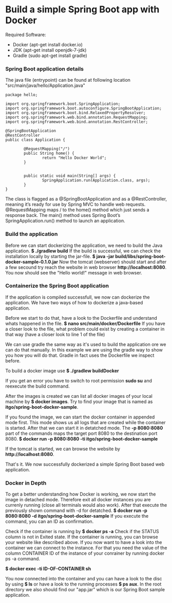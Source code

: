 # Build a simple Spring Boot app with Docker

Required Software:
- Docker (apt-get install docker.io)
- JDK (apt-get install openjdk-7-jdk)
- Gradle (sudo apt-get install gradle)

### Spring Boot application details
The java file (entrypoint) can be found at following location "src/main/java/hello/Application.java"
```
package hello;

import org.springframework.boot.SpringApplication;
import org.springframework.boot.autoconfigure.SpringBootApplication;
import org.springframework.boot.bind.RelaxedPropertyResolver;
import org.springframework.web.bind.annotation.RequestMapping;
import org.springframework.web.bind.annotation.RestController;

@SpringBootApplication
@RestController
public class Application {

        @RequestMapping("/")
        public String home() {
                return "Hello Docker World";
        }


        public static void main(String[] args) {
                SpringApplication.run(Application.class, args);
        }
}
```
The class is flagged as a @SpringBootApplication and as a @RestController, meaning it’s ready for use by Spring MVC to handle web requests. @RequestMapping maps / to the home() method which just sends a response back. The main() method uses Spring Boot’s SpringApplication.run() method to launch an application.

### Build the application
Before we can start dockerizing the application, we need to build the Java application.
**$ ./gradlew build**
If the build is successful, we can check the installation locally by starting the jar-file.
**$ java -jar build/libs/spring-boot-docker-sample-0.1.0.jar**
Now the tomcat (webserver) should start and after a few secound try reach the website in web browser **http://localhost:8080**. You now should see the "Hello world!" message in web browser.

### Containerize the Spring Boot application
If the application is compiled successfull, we now can dockerize the application. We have two ways of how to dockerize a java-based application. 

Before we start to do that, have a look to the Dockerfile and understand whats happened in the file.
**$ nano src/main/docker/Dockerfile**
If you have a closer look to the file, what problem could exist by creating a container in that way (have a closer look to line 1 of the file)

We can use gradle the same way as it's used to build the application ore we can do that manually. In this example we are using the gradle way to show you how you will do that. Gradle in fact uses the Dockerfile we inspect before.

To build a docker image use
**$ ./gradlew buildDocker**

If you get an error you have to switch to root permission **sudo su** and reexecute the build command.

After the images is created we can list all docker images of your local machine by **$ docker images**. Try to find your image that is named as **itgo/spring-boot-docker-sample**.

If you found the image, we can start the docker container in appended mode first. This mode shows us all logs that are created while the container is started. After that we can start it in detatched mode. The **-p 8080:8080** part of the commands maps the target port 8080 to the destination port 8080.
**$ docker run -p 8080:8080 -ti itgo/spring-boot-docker-sample**

If the tomcat is started, we can browse the website by **http://localhost:8080**.

That's it. We now successfully dockerized a simple Spring Boot based web application.

### Docker in Depth
To get a better understanding how Docker is working, we now start the image in detached mode. Therefore exit all docker instances you are currenly running (close all terminals would also work). After that execute the previously shown command with -d for detatched.
**$ docker run -p 8080:8080 -d itgo/spring-boot-docker-sample**
If you execute the command, you can an ID as confirmation.

Check if the container is running by 
**$ docker ps -a**
Check if the STATUS column is not in Exited state. If the container is running, you can browse your website like described above. If you now want to have a look into the container we can connect to the instance. For that you need the value of the column CONTAINER ID of the instance of your conrainer by running docker ps -a command.

**$ docker exec -ti ID-OF-CONTAINER sh**

You now connected into the container and you can have a look to the disc by using **$ ls** or have a look to the running processes **$ ps aux**. In the root directory we also should find our "app.jar" which is our Spring Boot sample application.


